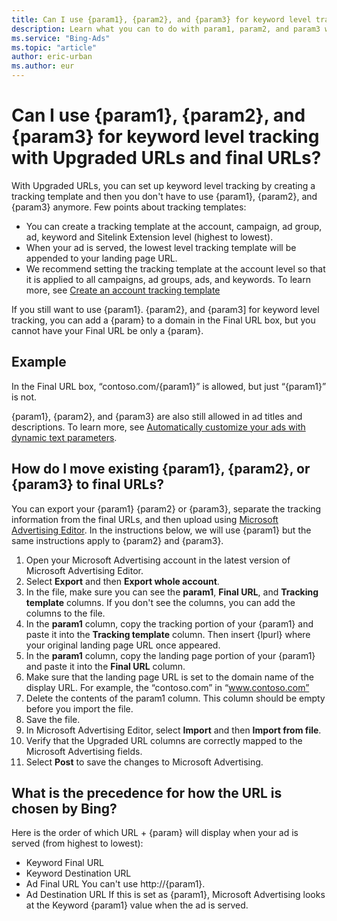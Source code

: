 ```yaml
---
title: Can I use {param1}, {param2}, and {param3} for keyword level tracking with Upgraded URLs and final URLs?
description: Learn what you can to do with param1, param2, and param3 when you change to final URLs.
ms.service: "Bing-Ads"
ms.topic: "article"
author: eric-urban
ms.author: eur
---
```


# Can I use {param1}, {param2}, and {param3} for keyword level tracking with Upgraded URLs and final URLs?

With Upgraded URLs, you can set up keyword level tracking by creating a tracking template and then you don't have to use {param1}, {param2}, and {param3} anymore. Few points about tracking templates:

- You can create a tracking template at the account, campaign, ad group, ad, keyword and Sitelink Extension level (highest to lowest).
- When your ad is served, the lowest level tracking template will be appended to your landing page URL.
- We recommend setting the tracking template at the account level so that it is applied to all campaigns, ad groups, ads, and keywords. To learn more, see [Create an account tracking template](./hlp_BA_CONC_UpgradeURL_TrackTemplateGlobalParam.md)

If you still want to use {param1}. {param2}, and {param3] for keyword level tracking, you can add a {param} to a domain in the Final URL box, but you cannot have your Final URL be only a {param}.

## Example

In the Final URL box, “contoso.com/{param1}” is allowed, but just “{param1}” is not.

{param1}, {param2}, and {param3} are also still allowed in ad titles and descriptions. To learn more, see [Automatically customize your ads with dynamic text parameters](./hlp_BA_CONC_AboutParameters.md).

## How do I move existing {param1}, {param2}, or {param3} to final URLs?
You can export your {param1} {param2} or {param3}, separate the tracking information from the final URLs, and then upload using [Microsoft Advertising Editor](./hlp_BA_CONC_AboutDesktop.md). In the instructions below, we will use {param1} but the same instructions apply to {param2} and {param3}.

1. Open your Microsoft Advertising account in the latest version of Microsoft Advertising Editor.
1. Select **Export** and then **Export whole account**.
1. In the file, make sure you can see the **param1**, **Final URL**, and **Tracking template** columns. If you don't see the columns, you can add the columns to the file.
1. In the **param1** column, copy the tracking portion of your {param1} and paste it into the **Tracking template** column. Then insert {lpurl} where your original landing page URL once appeared.
1. In the **param1** column, copy the landing page portion of your {param1} and paste it into the **Final URL** column.
1. Make sure that the landing page URL is set to the domain name of the display URL. For example, the “contoso.com” in “www.contoso.com”
1. Delete the contents of the param1 column. This column should be empty before you import the file.
1. Save the file.
1. In Microsoft Advertising Editor, select **Import** and then **Import from file**.
1. Verify that the Upgraded URL columns are correctly mapped to the Microsoft Advertising fields.
1. Select **Post** to save the changes to Microsoft Advertising.

## What is the precedence for how the URL is chosen by Bing?
Here is the order of which URL + {param} will display when your ad is served (from highest to lowest):

- Keyword Final URL
- Keyword Destination URL
- Ad Final URL             You can't use http://{param1}.
- Ad Destination URL             If this is set as {param1}, Microsoft Advertising looks at the Keyword {param1} value when the ad is served.



